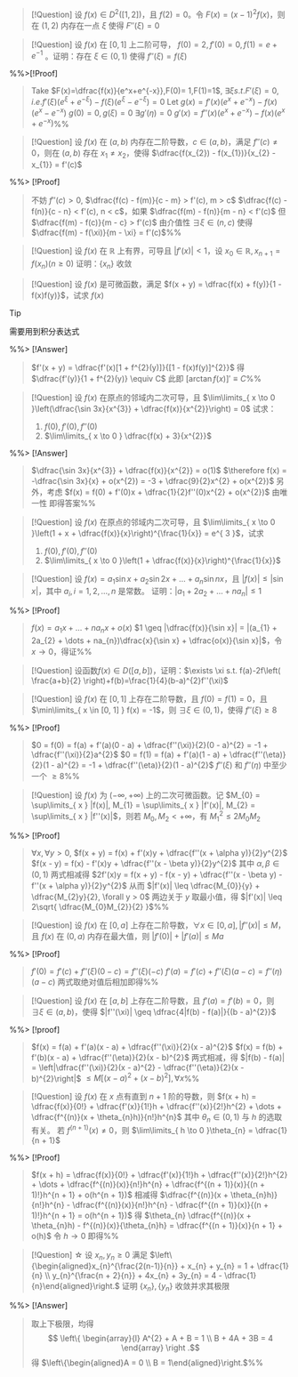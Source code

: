 > [!Question]
> 设 $f(x) \in D^{2}([1, 2])$，且 $f(2) = 0$。令 $F(x) = (x - 1)^{2}f(x)$，则在 $(1, 2)$ 内存在一点 $\xi$ 使得 $F''(\xi) = 0$



> [!Question]
> 设 $f(x)$ 在 $[0, 1]$ 上二阶可导， $f(0) = 2, f'(0) = 0, f(1) = e + e^{-1}$ 。证明：存在 $\xi \in (0, 1)$ 使得 $f''(\xi) = f(\xi)$

%%>[!Proof]
>Take $F(x)=\dfrac{f(x)}{e^x+e^{-x}},F(0)= 1,F(1)=1$, $\exists \xi s.t. F'(\xi) = 0, i.e. f'(\xi)(e^\xi + e^{-\xi})-f(\xi)(e^\xi-e^{ -\xi })=0$
>Let $g(x)=f'(x)(e^x + e^{-x})-f(x)(e^x-e^{ -x })$
>$g(0)=0,g(\xi)=0$
>$\exists g'(\eta)=0$
>$g'(x)=f''(x)(e^x + e^{-x})-f(x)(e^x+e^{ -x })$%%



> [!Question]
> 设 $f(x)$ 在 $(a, b)$ 内存在二阶导数，$c \in (a, b)$，满足 $f''(c) \neq 0$，则在 $(a, b)$ 存在 $x_{1} \neq x_{2}$，使得 $\dfrac{f(x_{2}) - f(x_{1})}{x_{2} - x_{1}} = f'(c)$

%%> [!Proof]
> 不妨 $f''(c) > 0,$ $\dfrac{f(c) - f(m)}{c - m} > f'(c), m > c$ $\dfrac{f(c) - f(n)}{c - n} < f'(c), n < c$，如果 $\dfrac{f(m) - f(n)}{m - n} < f'(c)$ 但 $\dfrac{f(m) - f(c)}{m - c} > f'(c)$ 由介值性 $\exists \xi \in (n, c)$ 使得 $\dfrac{f(m) - f(\xi)}{m - \xi} = f'(c)$%%



> [!Question]
> 设 $f(x)$ 在 $\mathbb{R}$ 上有界，可导且 $|f'(x)| < 1$，设 $x_{0} \in \mathbb{R}, x_{n + 1} = f(x_{n}) (n \geq 0)$
> 证明：$\{x_{n}\}$ 收敛



> [!Question]
> 设 $f(x)$ 是可微函数，满足 $f(x + y) = \dfrac{f(x) + f(y)}{1 - f(x)f(y)}$，试求 $f(x)$

> [!Tip]
> 需要用到积分表达式

%%> [!Answer]
> $f'(x + y) = \dfrac{f'(x)[1 + f^{2}(y)]}{[1 - f(x)f(y)]^{2}}$
> 得 $\dfrac{f'(y)}{1 + f^{2}(y)} \equiv C$
> 此即 $[\arctan f(x)]' \equiv C$%%



> [!Question]
> 设 $f(x)$ 在原点的邻域内二次可导，且 $\lim\limits_{ x \to 0 }\left(\dfrac{\sin 3x}{x^{3}} + \dfrac{f(x)}{x^{2}}\right) = 0$
> 试求：
> 1. $f(0), f'(0), f''(0)$
> 2. $\lim\limits_{ x \to 0 } \dfrac{f(x) + 3}{x^{2}}$

%%> [!Answer]
> $\dfrac{\sin 3x}{x^{3}} + \dfrac{f(x)}{x^{2}} = o(1)$
> $\therefore f(x) = -\dfrac{\sin 3x}{x} + o(x^{2}) = -3 + \dfrac{9}{2}x^{2} + o(x^{2})$
> 另外，考虑
> $f(x) = f(0) + f'(0)x + \dfrac{1}{2}f''(0)x^{2} + o(x^{2})$
> 由唯一性
> 即得答案%%



> [!Question]
> 设 $f(x)$ 在原点的邻域内二次可导，且 
> $\lim\limits_{ x \to 0 }\left(1 + x + \dfrac{f(x)}{x}\right)^{\frac{1}{x}} = e^{ 3 }$，试求
> 1. $f(0), f'(0), f''(0)$
> 2. $\lim\limits_{ x \to 0 }\left(1 + \dfrac{f(x)}{x}\right)^{\frac{1}{x}}$



> [!Question]
> 设 $f(x) = a_{1}\sin x + a_{2}\sin 2x + \dots + a_{n}\sin nx$，且 $|f(x)| \leq |\sin x|$，其中 $a_{i}, i = 1, 2, \dots, n$ 是常数。
> 证明：$|a_{1} + 2a_{2} + \dots + na_{n}| \leq 1$

%%> [!Proof]
> $f(x) = a_{1}x + \dots + na_{n}x + o(x)$
> $1 \geq |\dfrac{f(x)}{\sin x}| = |(a_{1} + 2a_{2} + \dots + na_{n})\dfrac{x}{\sin x} + \dfrac{o(x)}{\sin x}|$，令 $x \to 0$，得证%%



>[!Question]
>设函数$f(x)\in D([a,b])$，证明：$\exists \xi s.t. f(a)-2f\left( \frac{a+b}{2} \right)+f(b)=\frac{1}{4}(b-a)^{2}f''(\xi)$



> [!Question] 
> 设 $f(x)$ 在 $[0, 1]$ 上存在二阶导数，且 $f(0) = f(1) = 0$，且 $\min\limits_{ x \in [0, 1] } f(x) = -1$，则 $\exists \xi \in (0, 1)$，使得 $f''(\xi) \geq 8$

%%> [!Proof]
> $0 = f(0) = f(a) + f'(a)(0 - a) + \dfrac{f''(\xi)}{2}(0 - a)^{2} = -1 + \dfrac{f''(\xi)}{2}a^{2}$
> $0 = f(1) = f(a) + f'(a)(1 - a) + \dfrac{f''(\eta)}{2}(1 - a)^{2} = -1 + \dfrac{f''(\eta)}{2}(1 - a)^{2}$
> $f''(\xi)$ 和 $f''(\eta)$ 中至少一个 $\geq 8$%%



> [!Question]
> 设 $f(x)$ 为 $(-\infty, +\infty)$ 上的二次可微函数。记 $M_{0} = \sup\limits_{ x } |f(x)|, M_{1} = \sup\limits_{ x } |f'(x)|, M_{2} = \sup\limits_{ x } |f''(x)|$，则若 $M_{0}, M_{2} < +\infty$，有 $M_{1}^{2} \leq 2M_{0}M_{2}$

%%> [!Proof]
> $\forall x, \forall y > 0$,
> $f(x + y) = f(x) + f'(x)y + \dfrac{f''(x + \alpha y)}{2}y^{2}$
> $f(x - y) = f(x) - f'(x)y + \dfrac{f''(x - \beta y)}{2}y^{2}$
> 其中 $\alpha, \beta \in (0, 1)$
> 两式相减得 $2f'(x)y = f(x + y) - f(x - y) + \dfrac{f''(x - \beta y) - f''(x + \alpha y)}{2}y^{2}$
> 从而 $|f'(x)| \leq \dfrac{M_{0}}{y} + \dfrac{M_{2}y}{2}, \forall y > 0$
> 两边关于 $y$ 取最小值，得 $|f'(x)| \leq 2\sqrt{ \dfrac{M_{0}M_{2}}{2} }$%%



> [!Question]
> 设 $f(x)$ 在 $[0, a]$ 上存在二阶导数，$\forall x \in [0, a], |f''(x)| \leq M$，且 $f(x)$ 在 $(0, a)$ 内存在最大值，则 $|f'(0)| + |f'(a)| \leq Ma$

%%> [!Proof]
> $f'(0) = f'(c) + f''(\xi)(0 - c) = f''(\xi)(-c)$
> $f'(a) = f'(c) + f''(\xi)(a - c) = f''(\eta)(a - c)$
> 两式取绝对值后相加即得%%



> [!Question]
> 设 $f(x)$ 在 $[a, b]$ 上存在二阶导数，且 $f'(a) = f'(b) = 0$，则 $\exists \xi \in (a, b)$，使得 $|f''(\xi)| \geq \dfrac{4|f(b) - f(a)|}{(b - a)^{2}}$

%%> [!proof]
> $f(x) = f(a) + f'(a)(x - a) + \dfrac{f''(\xi)}{2}(x - a)^{2}$
> $f(x) = f(b) + f'(b)(x - a) + \dfrac{f''(\eta)}{2}(x - b)^{2}$
> 两式相减，得
> $|f(b) - f(a)| = \left|\dfrac{f''(\xi)}{2}(x - a)^{2} - \dfrac{f''(\eta)}{2}(x - b)^{2}\right|$
> $\leq M[(x - a)^{2} + (x - b)^{2}], \forall x$%%



> [!Question]
> 设 $f(x)$ 在 $x$ 点有直到 $n + 1$ 阶的导数，则 
> $f(x + h) = \dfrac{f(x)}{0!} + \dfrac{f'(x)}{1!}h + \dfrac{f''(x)}{2!}h^{2} + \dots + \dfrac{f^{(n)}(x + \theta_{n}h)}{n!}h^{n}$
> 其中 $\theta_{n} \in (0, 1)$ 与 $h$ 的选取有关。
> 若 $f^{(n + 1)}(x) \neq 0$，则 $\lim\limits_{ h \to 0 }\theta_{n} = \dfrac{1}{n + 1}$

%%> [!Proof]
> $f(x + h) = \dfrac{f(x)}{0!} + \dfrac{f'(x)}{1!}h + \dfrac{f''(x)}{2!}h^{2} + \dots + \dfrac{f^{(n)}(x)}{n!}h^{n} + \dfrac{f^{(n + 1)}(x)}{(n + 1)!}h^{n + 1} + o(h^{n + 1})$
> 相减得
> $\dfrac{f^{(n)}(x + \theta_{n}h)}{n!}h^{n} - \dfrac{f^{(n)}(x)}{n!}h^{n} - \dfrac{f^{(n + 1)}(x)}{(n + 1)!}h^{n + 1} = o(h^{n + 1})$
> 得 $\theta_{n} \dfrac{f^{(n)}(x + \theta_{n}h) - f^{(n)}(x)}{\theta_{n}h} = \dfrac{f^{(n + 1)}(x)}{n + 1} + o(h)$
> 令 $h \to 0$ 即得%%



> [!Question] ☆
> 设 $x_{n}, y_{n} \geq 0$ 满足 $\left\{\begin{aligned}x_{n}^{\frac{2(n-1)}{n}} + x_{n} + y_{n} = 1 + \dfrac{1}{n} \\ y_{n}^{\frac{n + 2}{n}} + 4x_{n} + 3y_{n} = 4 - \dfrac{1}{n}\end{aligned}\right.$
> 证明 $\{x_{n}\}, \{y_{n}\}$ 收敛并求其极限

%%> [!Answer]
> 取上下极限，均得
> $$
\left\{
\begin{array}{l}
A^{2} + A + B = 1 \\
B + 4A + 3B = 4
\end{array}
\right
.$$
> 得 $\left\{\begin{aligned}A = 0 \\ B = 1\end{aligned}\right.$%%
